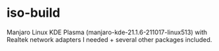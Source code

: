 # iso-build
Manjaro Linux KDE Plasma (manjaro-kde-21.1.6-211017-linux513) with Realtek network adapters I needed + several other packages included.
